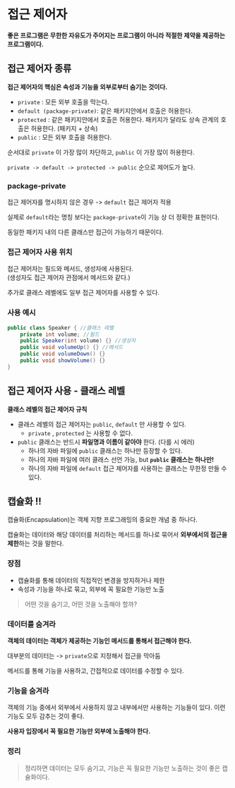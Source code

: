 # 접근 제어자

**좋은 프로그램은 무한한 자유도가 주어지는 프로그램이 아니라 적절한 제약을 제공하는 프로그램이다.**

## 접근 제어자 종류
**접근 제어자의 핵심은 속성과 기능을 외부로부터 숨기는 것이다.**

- `private` : 모든 외부 호출을 막는다.
- `default (package-private)`: 같은 패키지안에서 호출은 허용한다.
- `protected` : 같은 패키지안에서 호출은 허용한다. 패키지가 달라도 상속 관계의 호출은 허용한다. (패키지 + 상속)
- `public` : 모든 외부 호출을 허용한다.

순서대로 `private` 이 가장 많이 차단하고, `public` 이 가장 많이 허용한다. 

`private -> default -> protected -> public` 순으로 제어도가 높다.

### package-private
접근 제어자를 명시하지 않은 경우 -> `default` 접근 제어자 적용

실제로 `default`라는 명칭 보다는 `package-private`이 기능 상 더 정확한 표현이다.

동일한 패키지 내의 다른 클래스만 접근이 가능하기 때문이다.

### 접근 제어자 사용 위치
접근 제어자는 필드와 메서드, 생성자에 사용된다.  
(생성자도 접근 제어자 관점에서 메서드와 같다.)

추가로 클래스 레벨에도 일부 접근 제어자를 사용할 수 있다.

### 사용 예시

```java
public class Speaker { //클래스 레벨 
    private int volume; //필드
    public Speaker(int volume) {} //생성자
    public void volumeUp() {} //메서드 
    public void volumeDown() {} 
    public void showVolume() {}
}
```

## 접근 제어자 사용 - 클래스 레벨

**클래스 레벨의 접근 제어자 규칙**

- 클래스 레벨의 접근 제어자는 `public`, `default` 만 사용할 수 있다.
  - `private` , `protected` 는 사용할 수 없다.
- `public` 클래스는 반드시 **파일명과 이름이 같아야** 한다. (다를 시 에러)
  - 하나의 자바 파일에 `public` 클래스는 하나만 등장할 수 있다.
  - 하나의 자바 파일에 여러 클래스 선언 가능, but **`public` 클래스는 하나만!**
  - 하나의 자바 파일에 `default` 접근 제어자를 사용하는 클래스는 무한정 만들 수 있다.

## 캡슐화 !!

캡슐화(Encapsulation)는 객체 지향 프로그래밍의 중요한 개념 중 하나다. 

캡슐화는 데이터와 해당 데이터를 처리하는 메서드를 하나로 묶어서 **외부에서의 접근을 제한**하는 것을 말한다. 

### 장점
- 캡슐화를 통해 데이터의 직접적인 변경을 방지하거나 제한
- 속성과 기능을 하나로 묶고, 외부에 꼭 필요한 기능만 노출

> 어떤 것을 숨기고, 어떤 것을 노출해야 할까?

### 데이터를 숨겨라

**객체의 데이터는 객체가 제공하는 기능인 메서드를 통해서 접근해야 한다.**

대부분의 데이터는 -> `private`으로 지정해서 접근을 막아둠

메서드를 통해 기능을 사용하고, 간접적으로 데이터를 수정할 수 있다.

### 기능을 숨겨라

객체의 기능 중에서 외부에서 사용하지 않고 내부에서만 사용하는 기능들이 있다. 이런 기능도 모두 감추는 것이 좋다.

**사용자 입장에서 꼭 필요한 기능만 외부에 노출해야 한다.**

### 정리

> 정리하면 데이터는 모두 숨기고, 기능은 꼭 필요한 기능만 노출하는 것이 좋은 캡슐화이다.
